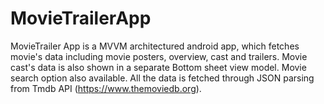 # MovieTrailerApp
MovieTrailer App is a MVVM architectured android app, which fetches movie's data including movie posters, overview, cast and trailers.
Movie cast's data is also shown in a separate Bottom sheet view model. 
Movie search option also available.
All the data is fetched through JSON parsing from Tmdb API (https://www.themoviedb.org).
